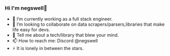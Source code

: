 ### Hi I'm negswell👋

<!--
**negswell/negswell** is a ✨ _special_ ✨ repository because its `README.md` (this file) appears on your GitHub profile.

Here are some ideas to get you started:

- 🔭 I’m currently working on ...
- 🌱 I’m currently learning ...
- 👯 I’m looking to collaborate on ...
- 🤔 I’m looking for help with ...
- 💬 Ask me about ...
- 📫 How to reach me: ...
- 😄 Pronouns: ...
- ⚡ Fun fact: ...
-->

- 🔭 I’m currently working as a full stack engineer.
- 👯 I’m looking to collaborate on data scrapers/parsers,libraries that make life easy for devs.
- 💬 Tell me about a tech/library that blew your mind.
- 📫 How to reach me: Discord @negswell
- ⚡ It is lonely in between the stars.
